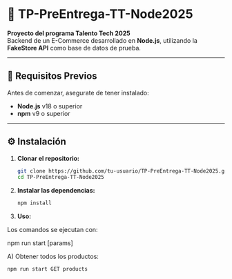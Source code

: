 <!-- # TP-PreEntrega-TT-Node2025

Proyecto del programa **Talento Tech 2025**.  
Backend de un **E-Commerce** desarrollado en **Node.js**, utilizando la [FakeStore API](https://fakestoreapi.com/) como base de datos de prueba.

---

## 🚀 Requisitos Previos

- Node.js v18+  
- npm v9+

---

## ⚙️ Instalación

1. Clonar el repositorio:
   ```bash
   git clone https://github.com/tu-usuario/TP-PreEntrega-TT-Node2025.git
   cd TP-PreEntrega-TT-Node2025

Instalar dependencias:

npm install

📌 Uso

Los comandos se ejecutan con:

npm run start <METHOD> <endpoint> [params]

🔹 Obtener todos los productos
npm run start GET products

🔹 Obtener un producto por ID
npm run start GET products/<productId>


Ejemplo:

npm run start GET products/7

🔹 Crear un producto nuevo
npm run start POST products <title> <price> <category>


Ejemplo:

npm run start POST products T-Shirt-Rex 300 remeras

🔹 Eliminar un producto
npm run start DELETE products/<productId>


Ejemplo:

npm run start DELETE products/11

Notas

La API es solo de prueba (FakeStore API).

Los productos creados o eliminados no persisten después de reiniciar. -->


# 🛒 TP-PreEntrega-TT-Node2025  
**Proyecto del programa Talento Tech 2025**  
Backend de un E-Commerce desarrollado en **Node.js**, utilizando la **FakeStore API** como base de datos de prueba.  

---

## 🚀 Requisitos Previos

Antes de comenzar, asegurate de tener instalado:

- **Node.js** v18 o superior  
- **npm** v9 o superior  

---

## ⚙️ Instalación

1. **Clonar el repositorio:**

   ```bash
   git clone https://github.com/tu-usuario/TP-PreEntrega-TT-Node2025.git
   cd TP-PreEntrega-TT-Node2025


2. **Instalar las dependencias:**

   ```bash
   npm install

3. **Uso:**

Los comandos se ejecutan con:

npm run start <METHOD> <endpoint> [params]


A)  Obtener todos los productos:

   ```bash
   npm run start GET products
   

